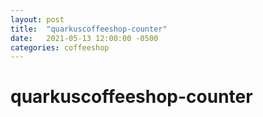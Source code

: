 ```yaml
---
layout: post
title:  "quarkuscoffeeshop-counter"
date:   2021-05-13 12:00:00 -0500
categories: coffeeshop
---
```


# quarkuscoffeeshop-counter